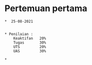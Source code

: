 # Pertemuan pertama
    *  25-08-2021 


    * Penilaian : 
        Keaktifan   20%
        Tugas       30%
        UTS         20%
        UAS         30% 

    *    
